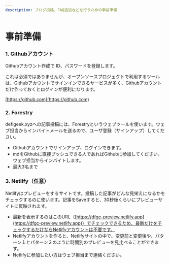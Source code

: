 ```yaml
---
description: ブログ投稿、FAQ追加などを行うための事前準備
---
```


# 事前準備

### 1. Githubアカウント

Githubアカウント作成で ID、パスワードを登録します。

これは必須ではありませんが、オープンソースプロジェクトで利用するツールは、Githubアカウントでサインインできるサービスが多く、Githubアカウントだけ作っておくとログインが便利になります。

[https://github.com](https://github.com)

### 2. Forestry

defigeek.xyzへの記事投稿には、Forestryというウェブツールを使います。ウェブ担当からインバイトメールを送るので、ユーザ登録（サインアップ）してください。

* Githubアカウントでサインアップ、ログインできます。
* mdをGithubに直接プッシュできる人であればGithubに参加してください。ウェブ担当からインバイトします。
* 最大3名まで

### 3. Netlify（任意）

Netlifyはプレビューをするサイトです。投稿した記事がどんな見栄えになるかをチェックするのに使います。記事をSaveすると、30秒後くらいにプレビューサイトに反映されます。

* 最新を表示するのはこのURL（[https://dfgc-preview.netlify.app](https://dfgc-preview.netlify.app)）でチェックできるため、最新だけをチェックするだけならNetlifyアカウントは不要です。
* Netlifyアカウントを作ると、Netlifyサイトの中で、変更前と変更後や、パターン１とパターン２のように時間別のプレビューを見比べることができます。
* Netlifyに参加したい方はウェブ担当まで連絡ください。



